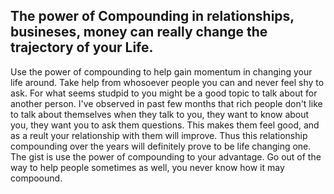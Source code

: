 
## The power of Compounding in relationships, busineses, money can really change the trajectory of your Life.

Use the power of compounding to help gain momentum in changing your life around. Take help from whosoever people you can and never feel shy to ask. For what seems studpid to you might be a good topic to talk about for another person.
I've observed in past few months that rich people don't like to talk about themselves when they talk to you, they want to know about you, they want you to ask them questions. This makes them feel good, and as a reult your relationship with them will improve. Thus this relationship compounding over the years will definitely prove to be life changing one.
 The gist is use the power of compounding to your advantage. Go out of the way to help people sometimes as well, you never know how it may compoound.
